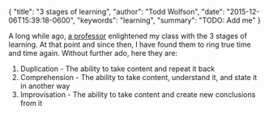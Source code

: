 {
  "title": "3 stages of learning",
  "author": "Todd Wolfson",
  "date": "2015-12-06T15:39:18-0600",
  "keywords": "learning",
  "summary": "TODO: Add me"
}

A long while ago, [a professor][Professor Dix] enlightened my class with the 3 stages of learning. At that point and since then, I have found them to ring true time and time again. Without further ado, here they are:

1. Duplication - The ability to take content and repeat it back
2. Comprehension - The ability to take content, understand it, and state it in another way
3. Improvisation - The ability to take content and create new conclusions from it

[Professor Dix]: https://www.binghamton.edu/chemistry/people/dix/dix.html
